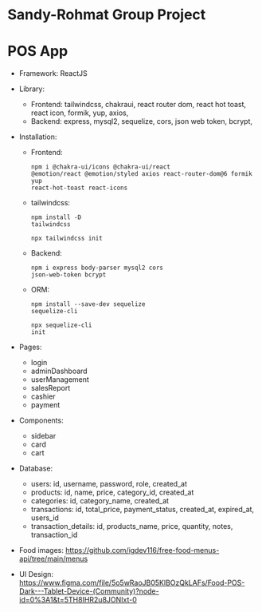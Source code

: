 # Sandy-Rohmat Group Project


POS App
=======

* Framework: ReactJS
* Library: 
	- Frontend: tailwindcss, chakraui, react router dom, react hot toast, react icon, formik, yup, axios, 
	- Backend: express, mysql2, sequelize, cors, json web token, bcrypt,

* Installation:
	- Frontend: <pre><code>npm i @chakra-ui/icons @chakra-ui/react @emotion/react @emotion/styled axios react-router-dom@6 formik yup react-hot-toast react-icons</code></pre>
	- tailwindcss: <pre><code>npm install -D tailwindcss</code></pre>
		<pre><code>npx tailwindcss init</code></pre>

	- Backend: <pre><code>npm i express body-parser mysql2 cors json-web-token bcrypt</code></pre>
	- ORM: <pre><code>npm install --save-dev sequelize sequelize-cli</code></pre>
	       <pre><code>npx sequelize-cli init</code></pre>

* Pages: 
	- login
	- adminDashboard
	- userManagement
	- salesReport
	- cashier
	- payment

* Components:
	- sidebar
	- card
	- cart

* Database: 
	- users: id, username, password, role, created_at
	- products: id, name, price, category_id, created_at
	- categories: id, category_name, created_at
	- transactions: id, total_price, payment_status, created_at, expired_at, users_id
	- transaction_details: id, products_name, price, quantity, notes, transaction_id

* Food images: https://github.com/igdev116/free-food-menus-api/tree/main/menus

* UI Design: https://www.figma.com/file/5o5wRaoJB05KlBOzQkLAFs/Food-POS-Dark---Tablet-Device-(Community)?node-id=0%3A1&t=5TH8IHR2u8JONIxt-0
